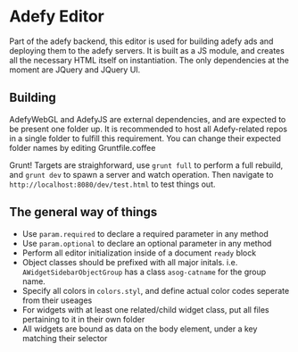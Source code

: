 Adefy Editor
============

Part of the adefy backend, this editor is used for building adefy ads and
deploying them to the adefy servers. It is built as a JS module, and creates
all the necessary HTML itself on instantiation. The only dependencies at the
moment are JQuery and JQuery UI.

Building
--------
AdefyWebGL and AdefyJS are external dependencies, and are expected to be present
one folder up. It is recommended to host all Adefy-related repos in a single
folder to fulfill this requirement. You can change their expected folder names
by editing Gruntfile.coffee

Grunt! Targets are straighforward, use `grunt full` to perform a full rebuild,
and `grunt dev` to spawn a server and watch operation. Then navigate to
`http://localhost:8080/dev/test.html` to test things out.

The general way of things
-------------------------
* Use `param.required` to declare a required parameter in any method
* Use `param.optional` to declare an optional parameter in any method
* Perform all editor initialization inside of a document `ready` block
* Object classes should be prefixed with all major initals. i.e. `AWidgetSidebarObjectGroup` has a class `asog-catname` for the group name.
* Specify all colors in `colors.styl`, and define actual color codes seperate from their useages
* For widgets with at least one related/child widget class, put all files pertaining to it in their own folder
* All widgets are bound as data on the body element, under a key matching their selector
